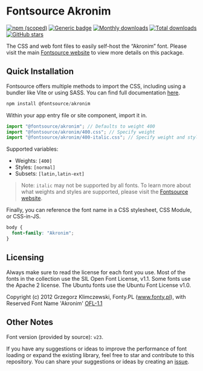 # Fontsource Akronim

[![npm (scoped)](https://img.shields.io/npm/v/@fontsource/akronim?color=brightgreen)](https://www.npmjs.com/package/@fontsource/akronim) [![Generic badge](https://img.shields.io/badge/fontsource-passing-brightgreen)](https://github.com/fontsource/fontsource) [![Monthly downloads](https://badgen.net/npm/dm/@fontsource/akronim)](https://github.com/fontsource/fontsource) [![Total downloads](https://badgen.net/npm/dt/@fontsource/akronim)](https://github.com/fontsource/fontsource) [![GitHub stars](https://img.shields.io/github/stars/fontsource/fontsource.svg?style=social&label=Star)](https://github.com/fontsource/fontsource/stargazers)

The CSS and web font files to easily self-host the “Akronim” font. Please visit the main [Fontsource website](https://fontsource.org/fonts/akronim) to view more details on this package.

## Quick Installation

Fontsource offers multiple methods to import the CSS, including using a bundler like Vite or using SASS. You can find full documentation [here](https://fontsource.org/docs/getting-started/introduction).

```javascript
npm install @fontsource/akronim
```

Within your app entry file or site component, import it in.

```javascript
import "@fontsource/akronim"; // Defaults to weight 400
import "@fontsource/akronim/400.css"; // Specify weight
import "@fontsource/akronim/400-italic.css"; // Specify weight and style
```

Supported variables:
- Weights: `[400]`
- Styles: `[normal]`
- Subsets: `[latin,latin-ext]`

> Note: `italic` may not be supported by all fonts. To learn more about what weights and styles are supported, please visit the [Fontsource website](https://fontsource.org/fonts/akronim).

Finally, you can reference the font name in a CSS stylesheet, CSS Module, or CSS-in-JS.

```css
body {
  font-family: "Akronim";
}
```

## Licensing
Always make sure to read the license for each font you use. Most of the fonts in the collection use the SIL Open Font License, v1.1. Some fonts use the Apache 2 license. The Ubuntu fonts use the Ubuntu Font License v1.0.

Copyright (c) 2012 Grzegorz Klimczewski, Fonty.PL (www.fonty.pl), with Reserved Font Name 'Akronim'
[OFL-1.1](https://openfontlicense.org)

## Other Notes
Font version (provided by source): `v23`.

If you have any suggestions or ideas to improve the performance of font loading or expand the existing library, feel free to star and contribute to this repository. You can share your suggestions or ideas by creating an [issue](https://github.com/fontsource/fontsource/issues).